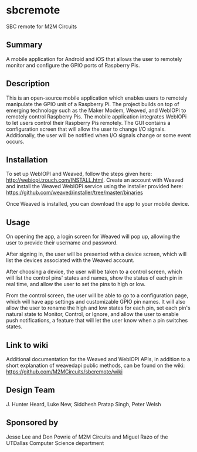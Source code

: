 # sbcremote
SBC remote for M2M Circuits

## Summary

A mobile application for Android and iOS that allows the user to remotely monitor and configure the GPIO ports of Raspberry Pis.

## Description

This is an open-source mobile application which enables users to remotely manipulate the GPIO unit of a Raspberry Pi. The project builds on top of emerging technology such as the Maker Modem, Weaved, and WebIOPi to remotely control Raspberry Pis. The mobile application integrates WebIOPi to let users control their Raspberry Pis remotely. The GUI contains a configuration screen that will allow the user to change I/O signals. Additionally, the user will be notified when I/O signals change or some event occurs.

## Installation

To set up WebIOPI and Weaved, follow the steps given here: http://webiopi.trouch.com/INSTALL.html. Create an account with Weaved and install the Weaved WebIOPi service using the installer provided here: https://github.com/weaved/installer/tree/master/binaries

Once Weaved is installed, you can download the app to your mobile device.

## Usage

On opening the app, a login screen for Weaved will pop up, allowing the user to provide their username and password.

After signing in, the user will be presented with a device screen, which will list the devices associated with the Weaved account.

After choosing a device, the user will be taken to a control screen, which will list the control pins' states and names, show the status of each pin in real time, and allow the user to set the pins to high or low.

From the control screen, the user will be able to go to a configuration page, which will have app settings and customizable GPIO pin names. It will also allow the user to rename the high and low states for each pin, set each pin's natural state to Monitor, Control, or Ignore, and allow the user to enable push notifications, a feature that will let the user know when a pin switches states.

## Link to wiki
Additional documentation for the Weaved and WebIOPi APIs, in addition to a short explanation of weavedapi public methods, can be found on the wiki:
https://github.com/M2MCircuits/sbcremote/wiki

##  Design Team
J. Hunter Heard,
Luke New,
Siddhesh Pratap Singh,
Peter Welsh

## Sponsored by

Jesse Lee and Don Powrie of M2M Circuits and Miguel Razo of the UTDallas Computer Science department
